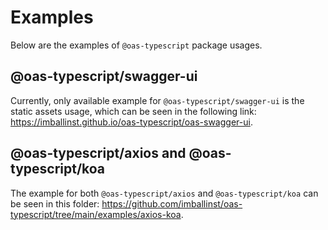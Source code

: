 ---
---

# Examples

Below are the examples of `@oas-typescript` package usages.

## @oas-typescript/swagger-ui

Currently, only available example for `@oas-typescript/swagger-ui` is the static assets usage, which can be seen in the following link: https://imballinst.github.io/oas-typescript/oas-swagger-ui.

## @oas-typescript/axios and @oas-typescript/koa

The example for both `@oas-typescript/axios` and `@oas-typescript/koa` can be seen in this folder: https://github.com/imballinst/oas-typescript/tree/main/examples/axios-koa.
